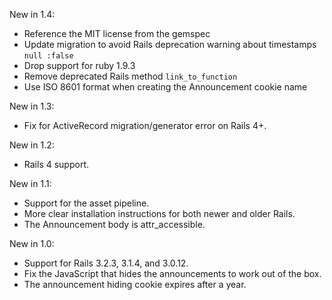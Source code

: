 New in 1.4:

* Reference the MIT license from the gemspec
* Update migration to avoid Rails deprecation warning about timestamps `null :false`
* Drop support for ruby 1.9.3
* Remove deprecated Rails method `link_to_function`
* Use ISO 8601 format when creating the Announcement cookie name

New in 1.3:

* Fix for ActiveRecord migration/generator error on Rails 4+.

New in 1.2:

* Rails 4 support.

New in 1.1:

* Support for the asset pipeline.
* More clear installation instructions for both newer and older Rails.
* The Announcement body is attr_accessible.

New in 1.0:

* Support for Rails 3.2.3, 3.1.4, and 3.0.12.
* Fix the JavaScript that hides the announcements to work out of the box.
* The announcement hiding cookie expires after a year.
